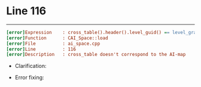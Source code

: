 # Line 116

___

```ini
[error]Expression    : cross_table().header().level_guid() == level_graph().header().guid()
[error]Function      : CAI_Space::load
[error]File          : ai_space.cpp
[error]Line          : 116
[error]Description   : cross_table doesn't correspond to the AI-map
```

- Clarification:

- Error fixing:
